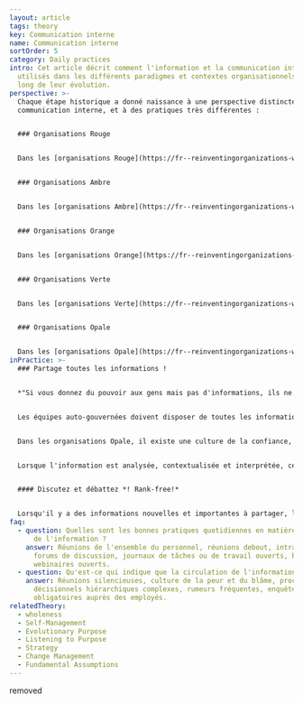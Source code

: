 ```yaml
---
layout: article
tags: theory
key: Communication interne
name: Communication interne
sortOrder: 5
category: Daily practices
intro: Cet article décrit comment l'information et la communication interne sont
  utilisés dans les différents paradigmes et contextes organisationnels tout au
  long de leur évolution.
perspective: >-
  Chaque étape historique a donné naissance à une perspective distincte sur la
  communication interne, et à des pratiques très différentes :


  ### Organisations Rouge


  Dans les [organisations Rouge](https://fr--reinventingorganizations-wiki.netlify.app/theory/red-organizations/), l'information et sa circulation sont contrôlés par ceux qui ont le pouvoir et sont utilisés pour contrôler et manipuler les gens. L'information est contrôlée et propagée par des récits, des ordres, des menaces, des pots-de-vin et l'espionnage. Le patron est généralement propriétaire de l'information et contrôle les moyens de communication. Le pouvoir est utilisé pour garder les adeptes dépendants et alignés. La vérité objective de l'information est souvent moins importante que sa valeur subjective, c'est-à-dire que la vérité n'a pas de valeur ou de sens s'il est plus avantageux de mentir ! Dans ce contexte, les gens ne prêtent attention qu'aux informations qu'ils perçoivent comme répondant à leurs besoins personnels.


  ### Organisations Ambre


  Dans les [organisations Ambre](https://fr--reinventingorganizations-wiki.netlify.app/theory/amber-paradigm-and-organizations/), l'information est plus largement distribuée et l'on respecte l'argumentation logique. Les différents points de vue sont reconnus, mais il n'y a de place que pour une seule vérité, ou un ensemble de vérités. L'information est contrôlée et communiquée par la hiérarchie organisationnelle. Le respect du concept d'objectivité émerge, ainsi que les points de vue concurrents de l'orthodoxie et de l'hérésie. La véracité des déclarations des autorités peut être remise en question, dans des limites strictes, mais les décisions et les opinions des autorités doivent être respectées ; dans le cas contraire, les dissidents peuvent être punis !


  ### Organisations Orange


  Dans les [organisations Orange](https://fr--reinventingorganizations-wiki.netlify.app/theory/orange-paradigm-and-organizations/)[](../orange-paradigm-and-organizations/), l'information sert principalement de mesure pour "prédire et contrôler", avec le credo : plus il y a d'informations, mieux c'est ! Grâce aux informations mesurées, les gens peuvent concevoir un plan de l'organisation comme s'il s'agissait d'une machine. Les informations détenues par ou provenant des personnes de rang supérieur dans l'organisation sont considérées comme ayant une plus grande valeur.


  ### Organisations Verte


  Dans les [organisations Verte](https://fr--reinventingorganizations-wiki.netlify.app/theory/green-paradigm-and-organizations/), l'information est partagée et mise en commun, dans le but d'inspirer les membres de l'organisation. La circulation de l'information à travers le système est fondé sur une gestion "à livre ouvert", les contributions de toutes les parties prenantes étant considérées sur un pied d'égalité. Le contenu de l'information des "livres ouverts" est toujours défini par les "dirigeants" dans une structure hiérarchique, mais les personnes en position d'autorité s'attachent à écouter, encourager et motiver leurs équipes. La "famille" étant la métaphore directrice des organisations vertes, les histoires sont partagées et chacun peut "chanter autour du feu de camp".


  ### Organisations Opale


  Dans les [organisations Opale](https://fr--reinventingorganizations-wiki.netlify.app/theory/teal-paradigm-and-organizations/), l'information est mise à la disposition de tous de manière égale, sur une base "telle quelle". Il n'y a pas de secrets, et l'information circule là où elle est nécessaire, sans limites ; c'est l'une des conditions fondamentales de l'[auto-gouvernance](https://fr--reinventingorganizations-wiki.netlify.app/theory/self-management/) des organisations. Les membres des organisations Opale respectent toujours la distinction entre le partage d'informations qui appartiennent au contexte organisationnel et le partage confidentiel d'informations personnelles ; les zones grises sont traitées avec sensibilité et intégrité. La valeur douteuse du "ouï-dire" (rapports de seconde main de communications verbales non enregistrées) est clairement comprise.
inPractice: >-
  ### Partage toutes les informations !


  *"Si vous donnez du pouvoir aux gens mais pas d'informations, ils ne font que tâtonner dans le noir"* (Blair Vernon)


  Les équipes auto-gouvernées doivent disposer de toutes les informations disponibles pour prendre des [décisions](https://fr--reinventingorganizations-wiki.netlify.app/theory/decision-making/) stratégiques et quotidiennes. Cela signifie que tous les membres de l'organisation doivent avoir accès à toutes les données relatives au financement et aux opérations de l'organisation, y compris les salaires et les performances des individus et des équipes. Le partage libre de l'information contribue à instaurer et à maintenir la confiance au sein de l'organisation, et réduit la probabilité de voir réapparaître des hiérarchies informelles.


  Dans les organisations Opale, il existe une culture de la confiance, et non de la peur : partager librement des informations ne nuit à personne, et il n'est pas nécessaire de protéger les sources d'information par l'anonymat ou le ? **déguisement? (disguise)**. On fait confiance aux gens pour traiter les informations avec intégrité et pour faire face aux impacts positifs et négatifs de toutes les informations dont ils disposent. Ainsi, les gens ont une vision claire des informations qui les concernent, eux et les autres membres de l'organisation, et personne ne développe un faux sentiment d'anxiété ou de sécurité.


  Lorsque l'information est analysée, contextualisée et interprétée, cela n'est pas considéré comme un moyen d'établir la vérité, mais comme un moyen de rendre l'information plus précieuse. Les informations précieuses circulent naturellement vers les endroits où elles aident à résoudre des problèmes, à relever des défis, à stimuler l'innovation. En bref : l'information peut désormais circuler librement et servir son objectif.


  #### Discutez et débattez *! Rank-free!*


  Lorsqu'il y a des informations nouvelles et importantes à partager, les réunions **"toutes mains"  “all-hands”** sont une pratique courante dans les organisations Opale. Les résultats trimestriels, l'enquête annuelle sur les valeurs, un point d'inflexion stratégique et ainsi de suite sont discutés et débattus lors d'une réunion sans scénario ni ordre du jour à contrôler. C'est bien plus qu'un simple échange d'informations : au lieu de "prévoir et contrôler", le principe directeur de la circulation d'informations est "le sens et la réponse". Si l'information est partagée d'une manière qui ne sert pas l'objectif de l'organisation, cela peut être débattu ouvertement et des changements peuvent être apportés si nécessaire.
faq:
  - question: Quelles sont les bonnes pratiques quotidiennes en matière de partage
      de l'information ?
    answer: Réunions de l'ensemble du personnel, réunions debout, intranets ouverts,
      forums de discussion, journaux de tâches ou de travail ouverts, blogs,
      webinaires ouverts.
  - question: Qu'est-ce qui indique que la circulation de l'information est "bloquée" ?
    answer: Réunions silencieuses, culture de la peur et du blâme, processus
      décisionnels hiérarchiques complexes, rumeurs fréquentes, enquêtes
      obligatoires auprès des employés.
relatedTheory:
  - wholeness
  - Self-Management
  - Evolutionary Purpose
  - Listening to Purpose
  - Strategy
  - Change Management
  - Fundamental Assumptions
---
```

removed